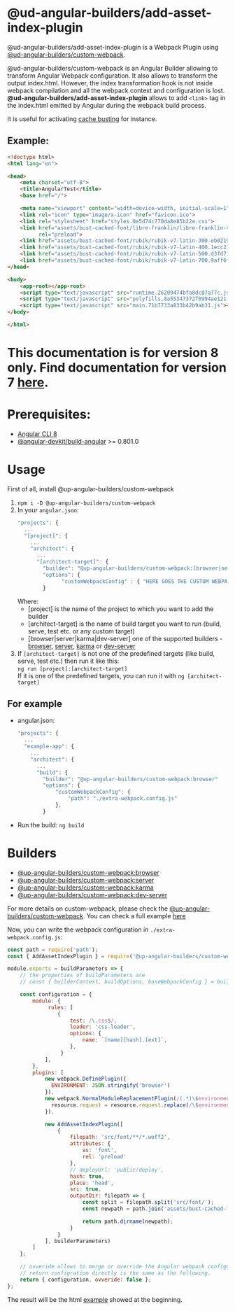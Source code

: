 # @ud-angular-builders/add-asset-index-plugin
<!-- [![npm version](https://img.shields.io/npm/v/@up-angular-builders/custom-webpack.svg) ![npm](https://img.shields.io/npm/dm/@up-angular-builders/custom-webpack.svg)](https://www.npmjs.com/package/@up-angular-builders/custom-webpack) -->



@ud-angular-builders/add-asset-index-plugin is a Webpack Plugin using [@ud-angular-builders/custom-webpack](https://www.npmjs.com/package/@ud-angular-builders/custom-webpack).

@ud-angular-builders/custom-webpack is an Angular Builder allowing to transform Angular Webpack configuration. It also allows to transform
the output index.html. However, the index transformation hook is not inside webpack compilation and all the webpack context and configuration is lost. **@ud-angular-builders/add-asset-index-plugin** allows to add `<link>` tag in the index.html emitted by Angular during the webpack build process.

It is useful for activating [cache busting](https://www.keycdn.com/support/what-is-cache-busting) for instance.

## Example:

```html
<!doctype html>
<html lang="en">

<head>
    <meta charset="utf-8">
    <title>AngularTest</title>
    <base href="/">

    <meta name="viewport" content="width=device-width, initial-scale=1">
    <link rel="icon" type="image/x-icon" href="favicon.ico">
    <link rel="stylesheet" href="styles.0e5d74c770da8e85b22e.css">
    <link href="assets/bust-cached-font/libre-franklin/libre-franklin-v2-latin-400.8d503c823a91e889c0e7.woff2" as="font"
          rel="preload">
    <link href="assets/bust-cached-font/rubik/rubik-v7-latin-300.eb02199844b4e2a0871c.woff2" as="font" rel="preload">
    <link href="assets/bust-cached-font/rubik/rubik-v7-latin-400.1ecc21093d3c8aa44b3e.woff2" as="font" rel="preload">
    <link href="assets/bust-cached-font/rubik/rubik-v7-latin-500.d3fd715f234b8dcdd09d.woff2" as="font" rel="preload">
    <link href="assets/bust-cached-font/rubik/rubik-v7-latin-700.9aff6f99df5790ad5dbd.woff2" as="font" rel="preload">
</head>

<body>
    <app-root></app-root>
    <script type="text/javascript" src="runtime.26209474bfa8dc87a77c.js"></script>
    <script type="text/javascript" src="polyfills.8a55347372f0994ae121.js"></script>
    <script type="text/javascript" src="main.71b7733a833b42b9ab31.js"></script>
</body>

</html>
```


# This documentation is for version 8 only. Find documentation for version 7 [here](https://github.com/mt-angular/angular-builders-add-asset-index-webpack-plugin/tree/angular7/packages/custom-webpack/README.md).

# Prerequisites:
 - [Angular CLI 8](https://www.npmjs.com/package/@angular/cli)
 - [@angular-devkit/build-angular](https://npmjs.com/package/@angular-devkit/build-angular) >= 0.801.0

# Usage

First of all, install @up-angular-builders/custom-webpack

 1. ```npm i -D @up-angular-builders/custom-webpack```
 2. In your `angular.json`:
    ```js
    "projects": {
      ...
      "[project]": {
        ...
        "architect": {
          ...
          "[architect-target]": {
            "builder": "@up-angular-builders/custom-webpack:[browser|server|karma|dev-server]"
            "options": {
                  "customWebpackConfig" : { "HERE GOES THE CUSTOM WEBPACK OPTIONS" }
            }
     ```
    Where:
    - [project] is the name of the project to which you want to add the builder
    - [architect-target] is the name of build target you want to run (build, serve, test etc. or any custom target)
    - [browser|server|karma|dev-server] one of the supported builders - [browser](#Custom-webpack-browser), [server](#Custom-webpack-server), [karma](#Custom-webpack-Karma) or [dev-server](#Custom-webpack-dev-server)
 3. If `[architect-target]` is not one of the predefined targets (like build, serve, test etc.) then run it like this:  
    `ng run [project]:[architect-target]`  
    If it is one of the predefined targets, you can run it with `ng [architect-target]`

 ## For example
  - angular.json:
    ```js
    "projects": {
      ...
      "example-app": {
        ...
        "architect": {
          ...
          "build": {
            "builder": "@up-angular-builders/custom-webpack:browser"
            "options": {
                "customWebpackConfig": {
                    "path": "./extra-webpack.config.js"
                },
            }
     ```
  - Run the build: `ng build`

# Builders

 - [@up-angular-builders/custom-webpack:browser](#Custom-webpack-browser)
 - [@up-angular-builders/custom-webpack:server](#Custom-webpack-server)
 - [@up-angular-builders/custom-webpack:karma](#Custom-webpack-Karma)
 - [@up-angular-builders/custom-webpack:dev-server](#Custom-webpack-dev-server)


For more details on custom-webpack, please check the [@up-angular-builders/custom-webpack](https://www.npmjs.com/package/@ud-angular-builders/custom-webpack). You can check a full example [here](https://github.com/mt-angular/angular-builders/tree/angular8/packages/custom-webpack/examples/full-cycle-app/angular.json)


Now, you can write the webpack configuration in `./extra-webpack.config.js`:

```js
const path = require('path');
const { AddAssetIndexPlugin } = require('@up-angular-builders/custom-webpack');

module.exports = buildParameters => {
    // the properties of buildParameters are
    // const { builderContext, buildOptions, baseWebpackConfig } = buildParamters;

    const configuration = {
        module: {
             rules: [
                {
                    test: /\.css$/,
                    loader: 'css-loader',
                    options: {
                        name: `[name][hash].[ext]`,
                    },
                 }
            ],
        },
        plugins: [
            new webpack.DefinePlugin({
              ENVIRONMENT: JSON.stringify('browser')
            }),
            new webpack.NormalModuleReplacementPlugin(/(.*)\$environment\$(\.*)/, function (resource) {
              resource.request = resource.request.replace(/\$environment\$/, 'browser');
            }),

            new AddAssetIndexPlugin([
                {
                    filepath: 'src/font/**/*.woff2',
                    attributes: {
                        as: 'font',
                        rel: 'preload'
                    },
                    // deployUrl: 'public/deploy',
                    hash: true,
                    place: 'head',
                    sri: true,
                    outputDir: filepath => {
                        const split = filepath.split('src/font/');
                        const newpath = path.join('assets/bust-cached-font', split[1]);

                        return path.dirname(newpath);
                    }
                }
            ], builderParameters)
        ]
    };

    // ovveride allows to merge or override the Angular webpack configuration
    // return configration directly is the same as the following.
    return { configuration, ovveride: false };
};
```


The result will be the html [example](#example) showed at the beginning.
